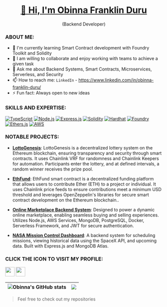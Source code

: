 <h1 align="center"><a href="https://obinna-in.vercel.app/">👋 Hi, I'm Obinna Franklin Duru</a></h1>
<p align="center">(Backend Developer)</p>

### ABOUT ME:

- 🌱 I'm currently learning Smart Contract development with Foundry Toolkit and Solidity
- 👯 I am willing to collaborate and enjoy working with teams to achieve a given task
- 💬 Ask me about Backend Systems, Smart Contracts, Microservices, Serverless, and Security
- 📫 How to reach me: `LinkedIn` - https://www.linkedin.com/in/obinna-franklin-duru/
- ⚡ Fun fact: Always open to new ideas

### SKILLS AND EXPERTISE:

[![TypeScript](https://img.shields.io/badge/-TypeScript-3178C6?style=flat-square&logo=typescript&logoColor=white)](https://www.typescriptlang.org/)
[![Node.js](https://img.shields.io/badge/-Node.js-339933?style=flat-square&logo=node.js&logoColor=white)](https://nodejs.org/)
[![Express.js](https://img.shields.io/badge/-Express.js-000000?style=flat-square&logo=express&logoColor=white)](https://expressjs.com/)
[![Solidity](https://img.shields.io/badge/-Solidity-363636?style=flat-square&logo=solidity&logoColor=white)](https://soliditylang.org/)
[![Hardhat](https://img.shields.io/badge/-Hardhat-3C3C3D?style=flat-square&logo=ethereum&logoColor=white)](https://hardhat.org/)
[![Foundry](https://img.shields.io/badge/-Foundry-2F855A?style=flat-square&logo=github&logoColor=white)](https://getfoundry.sh/)
[![Ethers.js](https://img.shields.io/badge/-Ethers.js-6446FA?style=flat-square&logo=ethereum&logoColor=white)](https://docs.ethers.io/v5/)
[![AWS](https://img.shields.io/badge/-AWS-232F3E?style=flat-square&logo=amazon-aws&logoColor=white)](https://aws.amazon.com/)

### NOTABLE PROJECTS:
- **[LottoGenesis](https://github.com/obinnafranklinduru/LottoGenesis)**: LottoGenesis is a decentralized lottery system on the Ethereum blockchain, ensuring transparency and security through smart contracts. It uses Chainlink VRF for randomness and Chainlink Keepers for automation. Participants enter the lottery, and at defined intervals, a random winner receives the prize pool.
  
- **[EthFund](https://github.com/obinnafranklinduru/ethfund)**: EthFund smart contract is a decentralized funding platform that allows users to contribute Ether (ETH) to a project or individual. It uses Chainlink price feeds to ensure contributions meet a minimum USD threshold and leverages OpenZeppelin's libraries for secure smart contract development on the Ethereum blockchain..

- **[Online Marketplace Backend System](https://github.com/obinnafranklinduru/online-marketplace-system)**: Designed to power a dynamic online marketplace, enabling seamless buying and selling experiences. Utilizes Node.js, AWS Services, MongoDB, PostgreSQL, Docker, Serverless Framework, and JWT for secure authentication.

- **[NASA Mission Control Dashboard](https://github.com/obinnafranklinduru/nasa-project)**: A backend system for scheduling missions, viewing historical data using the SpaceX API, and upcoming data. Built with Express.js and MongoDB Atlas.

### CLICK THE ICON TO VISIT MY PROFILE:

<span>
  <a href="https://twitter.com/FranklinDuru7" target="_blank"><img width="30px" src="https://static.vecteezy.com/system/resources/previews/008/385/855/large_2x/twitter-social-media-icon-symbol-design-illustration-free-vector.jpg"></a>
  <a href="https://www.linkedin.com/in/obinna-franklin-duru/" target="_blank"><img width="30px" src="https://static.vecteezy.com/system/resources/previews/008/385/837/non_2x/linkedin-social-media-icon-symbol-logo-design-illustration-free-vector.jpg"></a>
</span>

| ![Obinna's GitHub stats](https://github-readme-stats.vercel.app/api?username=obinnafranklinduru&show_icons=true&theme=transparent) | <a href="https://github.com/obinnafranklinduru?tab=repositories"><img align="center" src="https://github-readme-stats.vercel.app/api/top-langs/?username=obinnafranklinduru&layout=compact&theme=buefy&hide_border=true" /></a> |
| ---------------------------------------------------------------------------------------------------------------------------------- | ------------------------------------------------------------------------------------------------------------------------------------------------------------------------------------------------------------------------------- |



> Feel free to check out my repositories <a href="https://github.com/obinnafranklinduru?tab=repositories/" target="_blank"></a>
